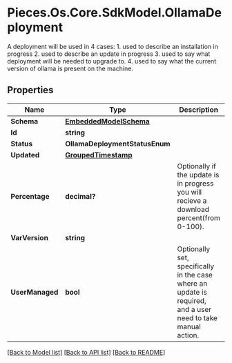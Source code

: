 # Pieces.Os.Core.SdkModel.OllamaDeployment
A deployment will be used in 4 cases: 1. used to describe an installation in progress 2. used to describe an update in progress 3. used to say what deployment will be needed to upgrade to. 4. used to say what the current version of ollama is present on the machine.

## Properties

Name | Type | Description | Notes
------------ | ------------- | ------------- | -------------
**Schema** | [**EmbeddedModelSchema**](EmbeddedModelSchema.md) |  | [optional] 
**Id** | **string** |  | [optional] 
**Status** | **OllamaDeploymentStatusEnum** |  | [optional] 
**Updated** | [**GroupedTimestamp**](GroupedTimestamp.md) |  | [optional] 
**Percentage** | **decimal?** | Optionally if the update is in progress you will recieve a download percent(from 0-100). | [optional] 
**VarVersion** | **string** |  | 
**UserManaged** | **bool** | Optionally set, specifically in the case where an update is required, and a user need to take manual action. | [optional] 

[[Back to Model list]](../README.md#documentation-for-models) [[Back to API list]](../README.md#documentation-for-api-endpoints) [[Back to README]](../README.md)

